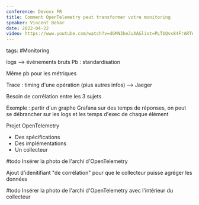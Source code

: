 ```yaml
---
conference: Devoxx FR
title: Comment OpenTelemetry peut transformer votre monitoring
speaker: Vincent Behar
date: 2022-04-22
video: https://www.youtube.com/watch?v=dGMN3keJuXA&list=PLTbQvx84FrARTeUA5pExVR5vjCOqWIplI&index=125
---
```

tags: #Monitoring 

logs --> évènements bruts
Pb : standardisation

Même pb pour les métriques

Trace : timing d'une opération (plus autres infos)
--> Jaeger

Besoin de corrélation entre les 3 sujets

Exemple : partir d'un graphe Grafana sur des temps de réponses, on peut se débrancher sur les logs et les temps d'exec de chaque élément

Projet OpenTelemetry
- Des spécifications
- Des implémentations
- Un collecteur

#todo Insérer la photo de l'archi d'OpenTelemetry

Ajout d'idenitifiant "de corrélation" pour que le collecteur puisse agréger les données

#todo Insérer la photo de l'archi d'OpenTelemetry avec l'intérieur du collecteur






